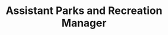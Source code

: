 ---
Destinations: recgNvPJjD457le0y
title: Assistant Parks and Recreation Manager
contactImage: OrderedDict([('id', 'atthyfuJQQM6HwUXd'), ('width', 500), ('height', 501), ('url', 'https://dl.airtable.com/.attachments/e9ed2bdee638016c0f070ad00f3767a4/9aadf5b6/parks-icon1.png'), ('filename', 'parks-icon (1).png'), ('size', 71370), ('type', 'image/png'), ('thumbnails', OrderedDict([('small', OrderedDict([('url', 'https://dl.airtable.com/.attachmentThumbnails/366353a8986b8cce09c3df61ddb7c426/4639cd15'), ('width', 36), ('height', 36)])), ('large', OrderedDict([('url', 'https://dl.airtable.com/.attachmentThumbnails/d1315dcd1baecc9e6f41b180795244e1/cb78c14b'), ('width', 500), ('height', 501)])), ('full', OrderedDict([('url', 'https://dl.airtable.com/.attachmentThumbnails/3d3e4c3b7ded12a2905bdf2fbba7e55b/098d115f'), ('width', 3000), ('height', 3000)]))]))])
Project Page Content: How can we encourage residents to follow safety and etiquette rules when using trails and parks?
name: Meredith Tilley
employer: City of San Antonio
Last Modified: 2022-05-27T14:16:17.000Z
---